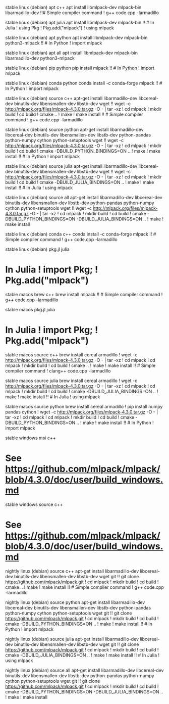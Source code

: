 stable linux (debian) apt c++
apt install libmlpack-dev mlpack-bin libarmadillo-dev !!# Simple compiler command ! g++ code.cpp -larmadillo

stable linux (debian) apt julia
apt install libmlpack-dev mlpack-bin !! # In Julia ! using Pkg ! Pkg.add("mlpack") ! using mlpack

stable linux (debian) apt python
apt install libmlpack-dev mlpack-bin python3-mlpack !! # In Python ! import mlpack

stable linux (debian) apt all
apt install libmlpack-dev mlpack-bin libarmadillo-dev python3-mlpack

stable linux (debian) pip python
pip install mlpack !! # In Python ! import mlpack

stable linux (debian) conda python
conda install -c conda-forge mlpack !! # In Python ! import mlpack

stable linux (debian) source c++
apt-get install libarmadillo-dev libcereal-dev binutils-dev libensmallen-dev libstb-dev wget !! wget -c http://mlpack.org/files/mlpack-4.3.0.tar.gz -O - | tar -xz ! cd mlpack ! mkdir build ! cd build ! cmake .. ! make ! make install !! # Simple compiler command ! g++ code.cpp -larmadillo

stable linux (debian) source python
apt-get install libarmadillo-dev libcereal-dev binutils-dev libensmallen-dev libstb-dev python-pandas python-numpy cython python-setuptools wget !! wget -c http://mlpack.org/files/mlpack-4.3.0.tar.gz -O - | tar -xz ! cd mlpack ! mkdir build ! cd build ! cmake -DBUILD_PYTHON_BINDINGS=ON .. ! make ! make install !! # In Python ! import mlpack

stable linux (debian) source julia
apt-get install libarmadillo-dev libcereal-dev binutils-dev libensmallen-dev libstb-dev wget !! wget -c http://mlpack.org/files/mlpack-4.3.0.tar.gz -O - | tar -xz ! cd mlpack ! mkdir build ! cd build ! cmake -DBUILD_JULIA_BINDINGS=ON .. ! make ! make install !! # In Julia ! using mlpack

stable linux (debian) source all
apt-get install libarmadillo-dev libcereal-dev binutils-dev libensmallen-dev libstb-dev python-pandas python-numpy cython python-setuptools wget !! wget -c http://mlpack.org/files/mlpack-4.3.0.tar.gz -O - | tar -xz ! cd mlpack ! mkdir build ! cd build ! cmake -DBUILD_PYTHON_BINDINGS=ON -DBUILD_JULIA_BINDINGS=ON .. ! make ! make install

stable linux (debian) conda c++
conda install -c conda-forge mlpack !! # Simple compiler command ! g++ code.cpp -larmadillo

stable linux (debian) pkg.jl julia
# In Julia ! import Pkg; ! Pkg.add("mlpack")

stable macos brew c++
brew install mlpack !! # Simple compiler command ! g++ code.cpp -larmadillo

stable macos pkg.jl julia
# In Julia ! import Pkg; ! Pkg.add("mlpack")

stable macos source c++
brew install cereal armadillo ! wget -c http://mlpack.org/files/mlpack-4.3.0.tar.gz -O - | tar -xz ! cd mlpack ! cd mlpack ! mkdir build ! cd build ! cmake .. ! make ! make install !! # Simple compiler command ! clang++ code.cpp -larmadillo

stable macos source julia
brew install cereal armadillo ! wget -c http://mlpack.org/files/mlpack-4.3.0.tar.gz -O - | tar -xz ! cd mlpack ! cd mlpack ! mkdir build ! cd build ! cmake -DBUILD_JULIA_BINDINGS=ON .. ! make ! make install !! # In Julia ! using mlpack

stable macos source python
brew install cereal armadillo ! pip install numpy pandas cython ! wget -c http://mlpack.org/files/mlpack-4.3.0.tar.gz -O - | tar -xz ! cd mlpack ! cd mlpack ! mkdir build ! cd build ! cmake -DBUILD_PYTHON_BINDINGS=ON .. ! make ! make install !! # In Python ! import mlpack

stable windows msi c++
# See https://github.com/mlpack/mlpack/blob/4.3.0/doc/user/build_windows.md

stable windows source c++
# See https://github.com/mlpack/mlpack/blob/4.3.0/doc/user/build_windows.md

nightly linux (debian) source c++
apt-get install libarmadillo-dev libcereal-dev binutils-dev libensmallen-dev libstb-dev wget git !! git clone https://github.com/mlpack/mlpack.git ! cd mlpack ! mkdir build ! cd build ! cmake .. ! make ! make install !! # Simple compiler command ! g++ code.cpp -larmadillo

nightly linux (debian) source python
apt-get install libarmadillo-dev libcereal-dev binutils-dev libensmallen-dev libstb-dev python-pandas python-numpy cython python-setuptools wget git !! git clone https://github.com/mlpack/mlpack.git ! cd mlpack ! mkdir build ! cd build ! cmake -DBUILD_PYTHON_BINDINGS=ON .. ! make ! make install !! # In Python ! import mlpack

nightly linux (debian) source julia
apt-get install libarmadillo-dev libcereal-dev binutils-dev libensmallen-dev libstb-dev wget git !! git clone https://github.com/mlpack/mlpack.git ! cd mlpack ! mkdir build ! cd build ! cmake -DBUILD_JULIA_BINDINGS=ON .. ! make ! make install !! # In Julia ! using mlpack

nightly linux (debian) source all
apt-get install libarmadillo-dev libcereal-dev binutils-dev libensmallen-dev libstb-dev python-pandas python-numpy cython python-setuptools wget git !! git clone https://github.com/mlpack/mlpack.git ! cd mlpack ! mkdir build ! cd build ! cmake -DBUILD_PYTHON_BINDINGS=ON -DBUILD_JULIA_BINDINGS=ON .. ! make ! make install
